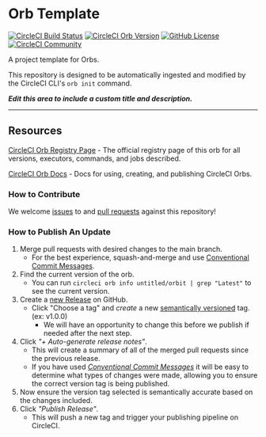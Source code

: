 # Orb Template


[![CircleCI Build Status](https://circleci.com/gh/mishaherasimov/orbit.svg?style=shield "CircleCI Build Status")](https://circleci.com/gh/mishaherasimov/orbit) [![CircleCI Orb Version](https://badges.circleci.com/orbs/untitled/orbit.svg)](https://circleci.com/developer/orbs/orb/untitled/orbit) [![GitHub License](https://img.shields.io/badge/license-MIT-lightgrey.svg)](https://raw.githubusercontent.com/mishaherasimov/orbit/master/LICENSE) [![CircleCI Community](https://img.shields.io/badge/community-CircleCI%20Discuss-343434.svg)](https://discuss.circleci.com/c/ecosystem/orbs)



A project template for Orbs.

This repository is designed to be automatically ingested and modified by the CircleCI CLI's `orb init` command.

_**Edit this area to include a custom title and description.**_

---

## Resources

[CircleCI Orb Registry Page](https://circleci.com/developer/orbs/orb/untitled/orbit) - The official registry page of this orb for all versions, executors, commands, and jobs described.

[CircleCI Orb Docs](https://circleci.com/docs/orb-intro/#section=configuration) - Docs for using, creating, and publishing CircleCI Orbs.

### How to Contribute

We welcome [issues](https://github.com/mishaherasimov/orbit/issues) to and [pull requests](https://github.com/mishaherasimov/orbit/pulls) against this repository!

### How to Publish An Update
1. Merge pull requests with desired changes to the main branch.
    - For the best experience, squash-and-merge and use [Conventional Commit Messages](https://conventionalcommits.org/).
2. Find the current version of the orb.
    - You can run `circleci orb info untitled/orbit | grep "Latest"` to see the current version.
3. Create a [new Release](https://github.com/mishaherasimov/orbit/releases/new) on GitHub.
    - Click "Choose a tag" and _create_ a new [semantically versioned](http://semver.org/) tag. (ex: v1.0.0)
      - We will have an opportunity to change this before we publish if needed after the next step.
4.  Click _"+ Auto-generate release notes"_.
    - This will create a summary of all of the merged pull requests since the previous release.
    - If you have used _[Conventional Commit Messages](https://conventionalcommits.org/)_ it will be easy to determine what types of changes were made, allowing you to ensure the correct version tag is being published.
5. Now ensure the version tag selected is semantically accurate based on the changes included.
6. Click _"Publish Release"_.
    - This will push a new tag and trigger your publishing pipeline on CircleCI.